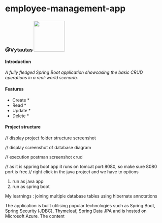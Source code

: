 # employee-management-app
### @Vytautas <img src="img.png" width="100" height="100" >
#### Introduction
_A fully fledged Spring
Boot application showcasing the basic CRUD operations in a real-world
scenario._

#### Features <br>
* Create *
* Read *
* Update *
* Delete *

#### Project structure <br>

// display project folder structure screenshot

// display screenshot of database diagram 

// execution postman screenshot crud

// as it is sppring boot app it runs on tomcat  port:8080, so make sure 8080 port is free
// right click in the java project and we have to options

1. run as java app
2. run as spring boot 


My learnings : joining multiple database tables using hibernate annotations



The application is built utilising popular technologies such as Spring
Boot, Spring Security (JDBC), Thymeleaf, Spring Data JPA and is hosted
on Microsoft Azure.
The content
